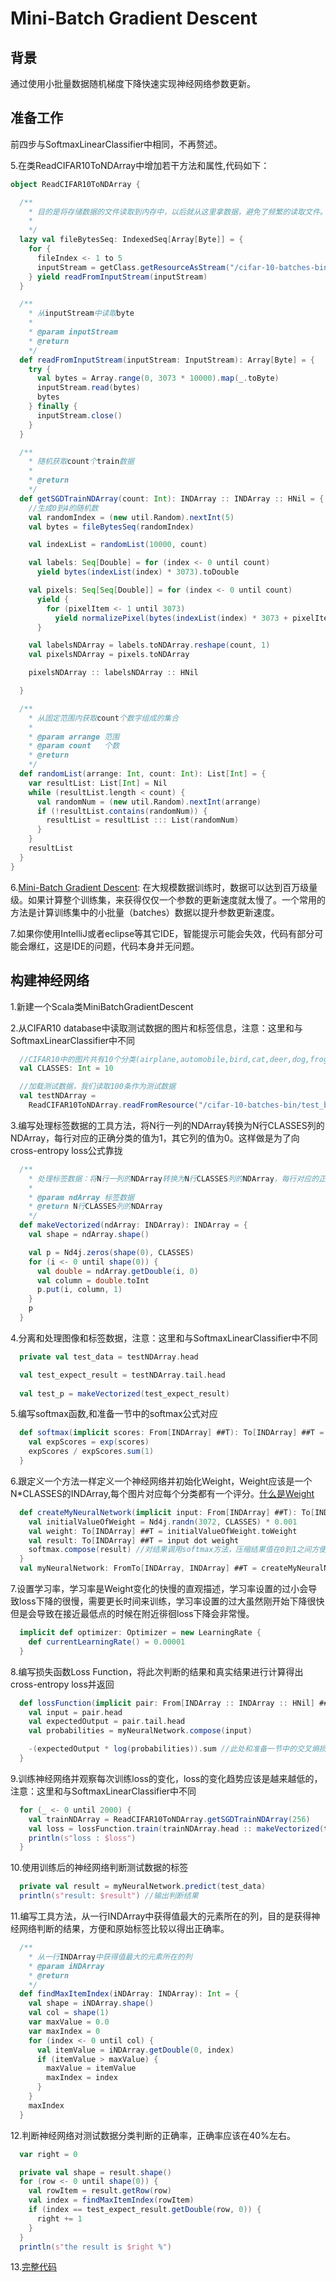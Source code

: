 # Mini-Batch Gradient Descent

## 背景

通过使用小批量数据随机梯度下降快速实现神经网络参数更新。

## 准备工作

前四步与SoftmaxLinearClassifier中相同，不再赘述。

5.在类ReadCIFAR10ToNDArray中增加若干方法和属性,代码如下：

```scala
object ReadCIFAR10ToNDArray {

  /**
    * 目的是将存储数据的文件读取到内存中，以后就从这里拿数据，避免了频繁的读取文件。
    *
    */
  lazy val fileBytesSeq: IndexedSeq[Array[Byte]] = {
    for {
      fileIndex <- 1 to 5
      inputStream = getClass.getResourceAsStream("/cifar-10-batches-bin/data_batch_" + fileIndex + ".bin")
    } yield readFromInputStream(inputStream)
  }

  /**
    * 从inputStream中读取byte
    *
    * @param inputStream
    * @return
    */
  def readFromInputStream(inputStream: InputStream): Array[Byte] = {
    try {
      val bytes = Array.range(0, 3073 * 10000).map(_.toByte)
      inputStream.read(bytes)
      bytes
    } finally {
      inputStream.close()
    }
  }

  /**
    * 随机获取count个train数据
    *
    * @return
    */
  def getSGDTrainNDArray(count: Int): INDArray :: INDArray :: HNil = {
    //生成0到4的随机数
    val randomIndex = (new util.Random).nextInt(5)
    val bytes = fileBytesSeq(randomIndex)

    val indexList = randomList(10000, count)

    val labels: Seq[Double] = for (index <- 0 until count)
      yield bytes(indexList(index) * 3073).toDouble

    val pixels: Seq[Seq[Double]] = for (index <- 0 until count)
      yield {
        for (pixelItem <- 1 until 3073)
          yield normalizePixel(bytes(indexList(index) * 3073 + pixelItem).toDouble)
      }

    val labelsNDArray = labels.toNDArray.reshape(count, 1)
    val pixelsNDArray = pixels.toNDArray

    pixelsNDArray :: labelsNDArray :: HNil

  }

  /**
    * 从固定范围内获取count个数字组成的集合
    *
    * @param arrange 范围
    * @param count   个数
    * @return
    */
  def randomList(arrange: Int, count: Int): List[Int] = {
    var resultList: List[Int] = Nil
    while (resultList.length < count) {
      val randomNum = (new util.Random).nextInt(arrange)
      if (!resultList.contains(randomNum)) {
        resultList = resultList ::: List(randomNum)
      }
    }
    resultList
  }
}
```
6.[Mini-Batch Gradient Descent](https://en.wikipedia.org/wiki/Stochastic_gradient_descent): 在大规模数据训练时，数据可以达到百万级量级。如果计算整个训练集，来获得仅仅一个参数的更新速度就太慢了。一个常用的方法是计算训练集中的小批量（batches）数据以提升参数更新速度。

7.如果你使用IntelliJ或者eclipse等其它IDE，智能提示可能会失效，代码有部分可能会爆红，这是IDE的问题，代码本身并无问题。
   

## 构建神经网络

1.新建一个Scala类MiniBatchGradientDescent

2.从CIFAR10 database中读取测试数据的图片和标签信息，注意：这里和与SoftmaxLinearClassifier中不同

```scala
  //CIFAR10中的图片共有10个分类(airplane,automobile,bird,cat,deer,dog,frog,horse,ship,truck)
  val CLASSES: Int = 10

  //加载测试数据，我们读取100条作为测试数据
  val testNDArray =
    ReadCIFAR10ToNDArray.readFromResource("/cifar-10-batches-bin/test_batch.bin", 100)
```

3.编写处理标签数据的工具方法，将N行一列的NDArray转换为N行CLASSES列的NDArray，每行对应的正确分类的值为1，其它列的值为0。这样做是为了向cross-entropy loss公式靠拢


```scala
  /**
    * 处理标签数据：将N行一列的NDArray转换为N行CLASSES列的NDArray，每行对应的正确分类的值为1，其它列的值为0
    *
    * @param ndArray 标签数据
    * @return N行CLASSES列的NDArray
    */
  def makeVectorized(ndArray: INDArray): INDArray = {
    val shape = ndArray.shape()

    val p = Nd4j.zeros(shape(0), CLASSES)
    for (i <- 0 until shape(0)) {
      val double = ndArray.getDouble(i, 0)
      val column = double.toInt
      p.put(i, column, 1)
    }
    p
  }
```

4.分离和处理图像和标签数据，注意：这里和与SoftmaxLinearClassifier中不同

```scala
  private val test_data = testNDArray.head

  val test_expect_result = testNDArray.tail.head
  
  val test_p = makeVectorized(test_expect_result)
```

5.编写softmax函数,和准备一节中的softmax公式对应

```scala
  def softmax(implicit scores: From[INDArray] ##T): To[INDArray] ##T = {
    val expScores = exp(scores)
    expScores / expScores.sum(1)
  }
```

6.跟定义一个方法一样定义一个神经网络并初始化Weight，Weight应该是一个N*CLASSES的INDArray,每个图片对应每个分类都有一个评分。[什么是Weight](https://github.com/ThoughtWorksInc/DeepLearning.scala/wiki/Getting-Started#231--weight-intialization)

```scala
  def createMyNeuralNetwork(implicit input: From[INDArray] ##T): To[INDArray] ##T = {
    val initialValueOfWeight = Nd4j.randn(3072, CLASSES) * 0.001
    val weight: To[INDArray] ##T = initialValueOfWeight.toWeight
    val result: To[INDArray] ##T = input dot weight
    softmax.compose(result) //对结果调用softmax方法，压缩结果值在0到1之间方便处理
  }
  val myNeuralNetwork: FromTo[INDArray, INDArray] ##T = createMyNeuralNetwork
```

7.设置学习率，学习率是Weight变化的快慢的直观描述，学习率设置的过小会导致loss下降的很慢，需要更长时间来训练，学习率设置的过大虽然刚开始下降很快但是会导致在接近最低点的时候在附近徘徊loss下降会非常慢。

```scala
  implicit def optimizer: Optimizer = new LearningRate {
    def currentLearningRate() = 0.00001
  }
```

8.编写损失函数Loss Function，将此次判断的结果和真实结果进行计算得出cross-entropy loss并返回

```scala
  def lossFunction(implicit pair: From[INDArray :: INDArray :: HNil] ##T): To[Double] ##T = {
    val input = pair.head
    val expectedOutput = pair.tail.head
    val probabilities = myNeuralNetwork.compose(input)

    -(expectedOutput * log(probabilities)).sum //此处和准备一节中的交叉熵损失对应
  }
```

9.训练神经网络并观察每次训练loss的变化，loss的变化趋势应该是越来越低的，注意：这里和与SoftmaxLinearClassifier中不同

```scala
  for (_ <- 0 until 2000) {
    val trainNDArray = ReadCIFAR10ToNDArray.getSGDTrainNDArray(256)
    val loss = lossFunction.train(trainNDArray.head :: makeVectorized(trainNDArray.tail.head) :: HNil)
    println(s"loss : $loss")
  }
```

10.使用训练后的神经网络判断测试数据的标签

```scala
  private val result = myNeuralNetwork.predict(test_data)
  println(s"result: $result") //输出判断结果
```

11.编写工具方法，从一行INDArray中获得值最大的元素所在的列，目的是获得神经网络判断的结果，方便和原始标签比较以得出正确率。

```scala
  /**
    * 从一行INDArray中获得值最大的元素所在的列
    * @param iNDArray
    * @return
    */
  def findMaxItemIndex(iNDArray: INDArray): Int = {
    val shape = iNDArray.shape()
    val col = shape(1)
    var maxValue = 0.0
    var maxIndex = 0
    for (index <- 0 until col) {
      val itemValue = iNDArray.getDouble(0, index)
      if (itemValue > maxValue) {
        maxValue = itemValue
        maxIndex = index
      }
    }
    maxIndex
  }
```

12.判断神经网络对测试数据分类判断的正确率，正确率应该在40%左右。

```scala
  var right = 0

  private val shape = result.shape()
  for (row <- 0 until shape(0)) {
    val rowItem = result.getRow(row)
    val index = findMaxItemIndex(rowItem)
    if (index == test_expect_result.getDouble(row, 0)) {
      right += 1
    }
  }
  println(s"the result is $right %")
```

13.[完整代码](https://github.com/izhangzhihao/deeplearning-tutorial/blob/master/src/main/scala/com/thoughtworks/deeplearning/tutorial/MiniBatchGradientDescent.scala)